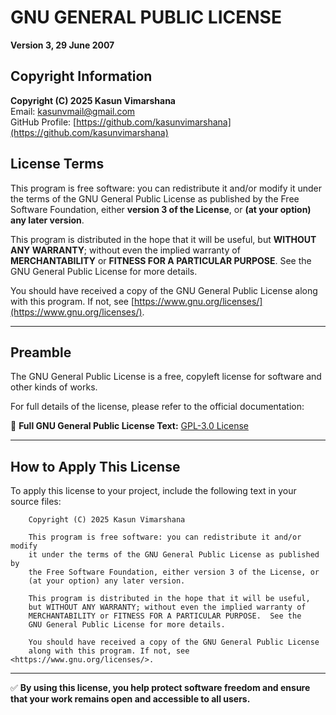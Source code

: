 # GNU GENERAL PUBLIC LICENSE
**Version 3, 29 June 2007**

## Copyright Information
**Copyright (C) 2025 Kasun Vimarshana**  
Email: [kasunvmail@gmail.com](mailto:kasunvmail@gmail.com)  
GitHub Profile: [https://github.com/kasunvimarshana](https://github.com/kasunvimarshana)

## License Terms
This program is free software: you can redistribute it and/or modify it under the terms of the GNU General Public License as published by the Free Software Foundation, either **version 3 of the License**, or **(at your option) any later version**.

This program is distributed in the hope that it will be useful, but **WITHOUT ANY WARRANTY**; without even the implied warranty of **MERCHANTABILITY** or **FITNESS FOR A PARTICULAR PURPOSE**. See the GNU General Public License for more details.

You should have received a copy of the GNU General Public License along with this program. If not, see [https://www.gnu.org/licenses/](https://www.gnu.org/licenses/).

---

## Preamble
The GNU General Public License is a free, copyleft license for software and other kinds of works.

For full details of the license, please refer to the official documentation:

📜 **Full GNU General Public License Text:** [GPL-3.0 License](https://www.gnu.org/licenses/gpl-3.0.en.html)

---

## How to Apply This License
To apply this license to your project, include the following text in your source files:

```plaintext
    Copyright (C) 2025 Kasun Vimarshana

    This program is free software: you can redistribute it and/or modify
    it under the terms of the GNU General Public License as published by
    the Free Software Foundation, either version 3 of the License, or
    (at your option) any later version.

    This program is distributed in the hope that it will be useful,
    but WITHOUT ANY WARRANTY; without even the implied warranty of
    MERCHANTABILITY or FITNESS FOR A PARTICULAR PURPOSE.  See the
    GNU General Public License for more details.

    You should have received a copy of the GNU General Public License
    along with this program. If not, see <https://www.gnu.org/licenses/>.
```

---

✅ **By using this license, you help protect software freedom and ensure that your work remains open and accessible to all users.**
